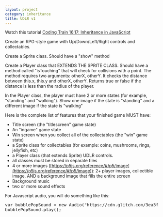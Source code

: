 ```yaml
---
layout: project
category: inheritance
title: UDLR v1
---
```


Watch this tutorial [Coding Train 16.17: Inheritance in JavaScript](https://drive.google.com/file/d/1f31Hv4RS_QHj-aPZUUjJyY07w8wgRcUg/view?usp=sharing)

Create an RPG-style game with Up/Down/Left/Right controls and collectables.

Create a Sprite class. Should have a "show" method

Create a Player class that EXTENDS THE SPRITE CLASS. Should have a method called "isTouching" that will check for collisions with a point. The method requires two arguments: otherX, otherY. It checks the distance between this.x, this.y and otherX, otherY. Returns true or false if the distance is less than the radius of the player.

In the Player class, the player must have 2 or more states (for example, "standing" and "walking"). Show one image if the state is "standing" and a different image if the state is "walking"

Here is the complete list of features that your finished game MUST have:
  - Title screen (the "titlescreen" game state)
  - An "ingame" game state
  - Win screen when you collect all of the collectables (the "win" game state)
  - a Sprite class for collectables (for example: coins, mushrooms, rings, jellyfish, etc)
  - a Player class (that extends Sprite) UDLR controls.
  - all classes must be stored in separate files
  - 4 or more images ([https://p5js.org/reference/#/p5/image](https://p5js.org/reference/#/p5/image)): 2+ player images, collectible image, AND a background image that fills the entire screen
  - Background music
  - two or more sound effects

 For Javascript audio, you will do something like this:
<pre>
var bubblePopSound = new Audio("https://cdn.glitch.com/3ea3f7b0-b76d-4d46-a07c-96d8a42fd4ea%2FMINE%20DIAMONDS%20%20miNECRAFT%20PARODY%20OF%20TAKE%20ON%20ME.mp3?1535764574813");
bubblePopSound.play();
</pre>
